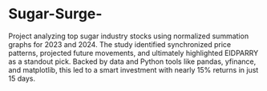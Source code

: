 # Sugar-Surge-
Project analyzing top sugar industry stocks using normalized summation graphs for 2023 and 2024. The study identified synchronized price patterns, projected future movements, and ultimately highlighted EIDPARRY as a standout pick. Backed by data and Python tools like pandas, yfinance, and matplotlib, this led to a smart investment with nearly 15% returns in just 15 days.
